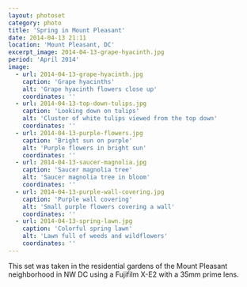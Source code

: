 ```yaml
---
layout: photoset
category: photo
title: 'Spring in Mount Pleasant'
date: 2014-04-13 21:11
location: 'Mount Pleasant, DC'
excerpt_image: 2014-04-13-grape-hyacinth.jpg
period: 'April 2014'
image:
  - url: 2014-04-13-grape-hyacinth.jpg
    caption: 'Grape hyacinths'
    alt: 'Grape hyacinth flowers close up'
    coordinates: ''
  - url: 2014-04-13-top-down-tulips.jpg
    caption: 'Looking down on tulips'
    alt: 'Cluster of white tulips viewed from the top down'
    coordinates: ''
  - url: 2014-04-13-purple-flowers.jpg
    caption: 'Bright sun on purple'
    alt: 'Purple flowers in bright sun'
    coordinates: ''
  - url: 2014-04-13-saucer-magnolia.jpg
    caption: 'Saucer magnolia tree'
    alt: 'Saucer magnolia tree in bloom'
    coordinates: ''  
  - url: 2014-04-13-purple-wall-covering.jpg
    caption: 'Purple wall covering'
    alt: 'Small purple flowers covering a wall'
    coordinates: ''
  - url: 2014-04-13-spring-lawn.jpg
    caption: 'Colorful spring lawn'
    alt: 'Lawn full of weeds and wildflowers'
    coordinates: ''         
---
```


This set was taken in the residential gardens of the Mount Pleasant neighborhood in NW DC using a Fujifilm X-E2 with a 35mm prime lens.